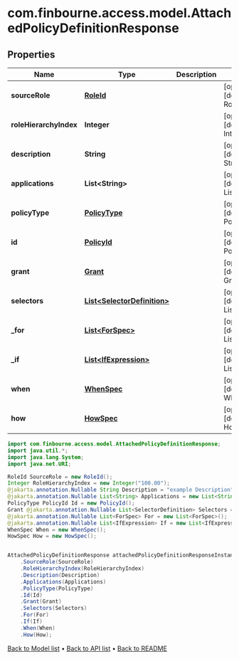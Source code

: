 # com.finbourne.access.model.AttachedPolicyDefinitionResponse

## Properties

Name | Type | Description | Notes
------------ | ------------- | ------------- | -------------
**sourceRole** | [**RoleId**](RoleId.md) |  | [optional] [default to RoleId]
**roleHierarchyIndex** | **Integer** |  | [optional] [default to Integer]
**description** | **String** |  | [optional] [default to String]
**applications** | **List&lt;String&gt;** |  | [optional] [default to List<String>]
**policyType** | [**PolicyType**](PolicyType.md) |  | [optional] [default to PolicyType]
**id** | [**PolicyId**](PolicyId.md) |  | [optional] [default to PolicyId]
**grant** | [**Grant**](Grant.md) |  | [optional] [default to Grant]
**selectors** | [**List&lt;SelectorDefinition&gt;**](SelectorDefinition.md) |  | [optional] [default to List<SelectorDefinition>]
**_for** | [**List&lt;ForSpec&gt;**](ForSpec.md) |  | [optional] [default to List<ForSpec>]
**_if** | [**List&lt;IfExpression&gt;**](IfExpression.md) |  | [optional] [default to List<IfExpression>]
**when** | [**WhenSpec**](WhenSpec.md) |  | [optional] [default to WhenSpec]
**how** | [**HowSpec**](HowSpec.md) |  | [optional] [default to HowSpec]

```java
import com.finbourne.access.model.AttachedPolicyDefinitionResponse;
import java.util.*;
import java.lang.System;
import java.net.URI;

RoleId SourceRole = new RoleId();
Integer RoleHierarchyIndex = new Integer("100.00");
@jakarta.annotation.Nullable String Description = "example Description";
@jakarta.annotation.Nullable List<String> Applications = new List<String>();
PolicyType PolicyId Id = new PolicyId();
Grant @jakarta.annotation.Nullable List<SelectorDefinition> Selectors = new List<SelectorDefinition>();
@jakarta.annotation.Nullable List<ForSpec> For = new List<ForSpec>();
@jakarta.annotation.Nullable List<IfExpression> If = new List<IfExpression>();
WhenSpec When = new WhenSpec();
HowSpec How = new HowSpec();


AttachedPolicyDefinitionResponse attachedPolicyDefinitionResponseInstance = new AttachedPolicyDefinitionResponse()
    .SourceRole(SourceRole)
    .RoleHierarchyIndex(RoleHierarchyIndex)
    .Description(Description)
    .Applications(Applications)
    .PolicyType(PolicyType)
    .Id(Id)
    .Grant(Grant)
    .Selectors(Selectors)
    .For(For)
    .If(If)
    .When(When)
    .How(How);
```


[Back to Model list](../README.md#documentation-for-models) &#8226; [Back to API list](../README.md#documentation-for-api-endpoints) &#8226; [Back to README](../README.md)
